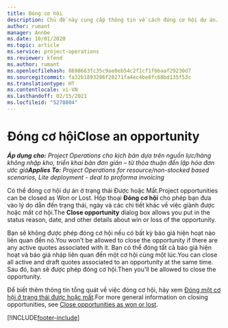 ```yaml
---
title: Đóng cơ hội
description: Chủ đề này cung cấp thông tin về cách đóng cơ hội dự án.
author: rumant
manager: Annbe
ms.date: 10/01/2020
ms.topic: article
ms.service: project-operations
ms.reviewer: kfend
ms.author: rumant
ms.openlocfilehash: 8698663fc35c9ae0eb54c2f1cf1fbbaaf29230d7
ms.sourcegitcommit: fa32b1893286f20271fa4ec4be8fc68bd135f53c
ms.translationtype: HT
ms.contentlocale: vi-VN
ms.lasthandoff: 02/15/2021
ms.locfileid: "5278804"
---
```

# <a name="close-an-opportunity"></a><span data-ttu-id="f3bff-103">Đóng cơ hội</span><span class="sxs-lookup"><span data-stu-id="f3bff-103">Close an opportunity</span></span>

<span data-ttu-id="f3bff-104">_**Áp dụng cho:** Project Operations cho kịch bản dựa trên nguồn lực/hàng không nhập kho, triển khai bản đơn giản – từ thỏa thuận đến lập hóa đơn ước giá_</span><span class="sxs-lookup"><span data-stu-id="f3bff-104">_**Applies To:** Project Operations for resource/non-stocked based scenarios, Lite deployment - deal to proforma invoicing_</span></span>

<span data-ttu-id="f3bff-105">Có thể đóng cơ hội dự án ở trạng thái Được hoặc Mất.</span><span class="sxs-lookup"><span data-stu-id="f3bff-105">Project opportunities can be closed as Won or Lost.</span></span> <span data-ttu-id="f3bff-106">Hộp thoại **Đóng cơ hội** cho phép bạn đưa vào lý do dẫn đến trạng thái, ngày và các chi tiết khác về việc giành được hoặc mất cơ hội.</span><span class="sxs-lookup"><span data-stu-id="f3bff-106">The **Close opportunity** dialog box allows you put in the status reason, date, and other details about win or loss of the opportunity.</span></span>

<span data-ttu-id="f3bff-107">Bạn sẽ không được phép đóng cơ hội nếu có bất kỳ báo giá hiện hoạt nào liên quan đến nó.</span><span class="sxs-lookup"><span data-stu-id="f3bff-107">You won't be allowed to close the opportunity if there are any active quotes associated with it.</span></span> <span data-ttu-id="f3bff-108">Bạn có thể đóng tất cả báo giá hiện hoạt và báo giá nháp liên quan đến một cơ hội cùng một lúc.</span><span class="sxs-lookup"><span data-stu-id="f3bff-108">You can close all active and draft quotes associated to an opportunity at the same time.</span></span> <span data-ttu-id="f3bff-109">Sau đó, bạn sẽ được phép đóng cơ hội.</span><span class="sxs-lookup"><span data-stu-id="f3bff-109">Then you'll be allowed to close the opportunity.</span></span>

<span data-ttu-id="f3bff-110">Để biết thêm thông tin tổng quát về việc đóng cơ hội, hãy xem [Đóng một cơ hội ở trạng thái được hoặc mất](https://docs.microsoft.com/dynamics365/sales-enterprise/close-opportunity-won-lost-sales).</span><span class="sxs-lookup"><span data-stu-id="f3bff-110">For more general information on closing opportunities, see [Close opportunities as won or lost](https://docs.microsoft.com/dynamics365/sales-enterprise/close-opportunity-won-lost-sales).</span></span>


[!INCLUDE[footer-include](../includes/footer-banner.md)]